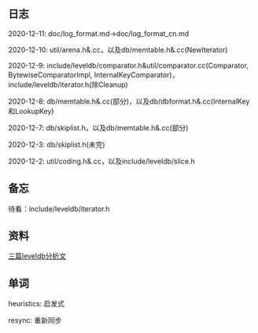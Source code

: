 ## 日志

2020-12-11: doc/log_format.md->doc/log_format_cn.md

2020-12-10: util/arena.h&.cc，以及db/memtable.h&.cc(NewIterator)

2020-12-9: include/leveldb/comparator.h&util/comparator.cc(Comparator, BytewiseComparatorImpl, InternalKeyComparator)，include/leveldb/iterator.h(除Cleanup)

2020-12-8: db/memtable.h&.cc(部分)，以及db/dbformat.h&.cc(InternalKey和LookupKey)

2020-12-7: db/skiplist.h，以及db/memtable.h&.cc(部分)

2020-12-3: db/skiplist.h(未完)

2020-12-2: util/coding.h&.cc，以及include/leveldb/slice.h

## 备忘

待看：include/leveldb/iterator.h

## 资料

[三篇leveldb分析文](https://blog.csdn.net/weixin_42663840)

## 单词

heuristics: 启发式

resync: 重新同步
